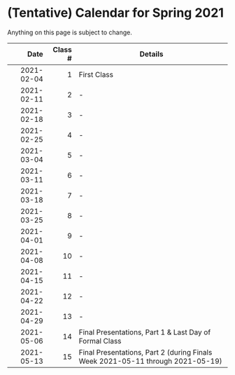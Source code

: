 # (Tentative) Calendar for Spring 2021

Anything on this page is subject to change.

Date | Class # | Details
----: | ------: | --------------
2021-02-04 | 1 | First Class
2021-02-11 | 2 | -
2021-02-18 | 3 | -
2021-02-25 | 4 | -
2021-03-04 | 5 | -
2021-03-11 | 6 | -
2021-03-18 | 7 | -
2021-03-25 | 8 | -
2021-04-01 | 9 | -
2021-04-08 | 10 | -
2021-04-15 | 11 | -
2021-04-22 | 12 | -
2021-04-29 | 13 | -
2021-05-06 | 14 | Final Presentations, Part 1 & Last Day of Formal Class
2021-05-13 | 15 | Final Presentations, Part 2 (during Finals Week 2021-05-11 through 2021-05-19)

